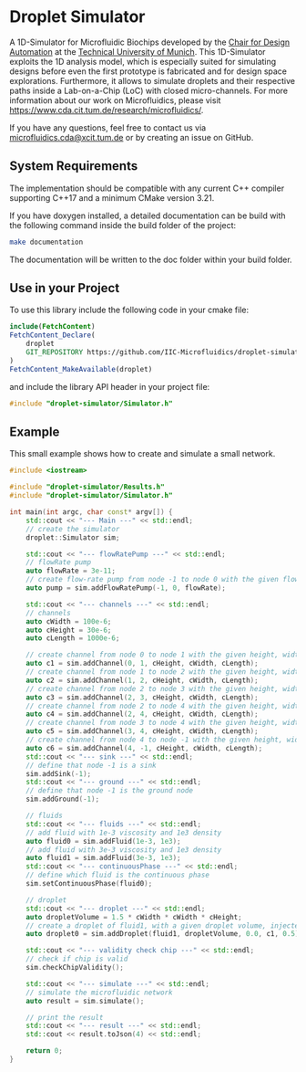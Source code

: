 # Droplet Simulator

A 1D-Simulator for Microfluidic Biochips developed by the [Chair for Design Automation](https://www.cda.cit.tum.de/) at the [Technical University of Munich](https://www.tum.de/). 
This 1D-Simulator exploits the 1D analysis model, which is especially suited for simulating designs before even the first prototype is fabricated and for design space explorations. Furthermore, it allows to simulate droplets and their respective paths inside a Lab-on-a-Chip (LoC) with closed micro-channels. 
For more information about our work on Microfluidics, please visit https://www.cda.cit.tum.de/research/microfluidics/. 

If you have any questions, feel free to contact us via microfluidics.cda@xcit.tum.de or by creating an issue on GitHub. 

## System Requirements
The implementation should be compatible with any current C++ compiler supporting C++17 and a minimum CMake version 3.21. 

If you have doxygen installed, a detailed documentation can be build with the following command inside the build folder of the project: 
```bash 
make documentation
```

The documentation will be written to the doc folder within your build folder.

## Use in your Project
To use this library include the following code in your cmake file: 
```cmake
include(FetchContent)
FetchContent_Declare(
    droplet
    GIT_REPOSITORY https://github.com/IIC-Microfluidics/droplet-simulator.git
)
FetchContent_MakeAvailable(droplet)
```
and include the library API header in your project file:
```cpp
#include "droplet-simulator/Simulator.h"
```

## Example
This small example shows how to create and simulate a small network. 
```c++
#include <iostream>

#include "droplet-simulator/Results.h"
#include "droplet-simulator/Simulator.h"

int main(int argc, char const* argv[]) {
    std::cout << "--- Main ---" << std::endl;
    // create the simulator
    droplet::Simulator sim;

    std::cout << "--- flowRatePump ---" << std::endl;
    // flowRate pump
    auto flowRate = 3e-11;
    // create flow-rate pump from node -1 to node 0 with the given flow-rate
    auto pump = sim.addFlowRatePump(-1, 0, flowRate);

    std::cout << "--- channels ---" << std::endl;
    // channels
    auto cWidth = 100e-6;
    auto cHeight = 30e-6;
    auto cLength = 1000e-6;

    // create channel from node 0 to node 1 with the given height, width, length
    auto c1 = sim.addChannel(0, 1, cHeight, cWidth, cLength);
    // create channel from node 1 to node 2 with the given height, width, length
    auto c2 = sim.addChannel(1, 2, cHeight, cWidth, cLength);
    // create channel from node 2 to node 3 with the given height, width, length
    auto c3 = sim.addChannel(2, 3, cHeight, cWidth, cLength);
    // create channel from node 2 to node 4 with the given height, width, length
    auto c4 = sim.addChannel(2, 4, cHeight, cWidth, cLength);
    // create channel from node 3 to node 4 with the given height, width, length
    auto c5 = sim.addChannel(3, 4, cHeight, cWidth, cLength);
    // create channel from node 4 to node -1 with the given height, width, length
    auto c6 = sim.addChannel(4, -1, cHeight, cWidth, cLength);
    std::cout << "--- sink ---" << std::endl;
    // define that node -1 is a sink
    sim.addSink(-1);
    std::cout << "--- ground ---" << std::endl;
    // define that node -1 is the ground node
    sim.addGround(-1);

    // fluids
    std::cout << "--- fluids ---" << std::endl;
    // add fluid with 1e-3 viscosity and 1e3 density
    auto fluid0 = sim.addFluid(1e-3, 1e3);
    // add fluid with 3e-3 viscosity and 1e3 density
    auto fluid1 = sim.addFluid(3e-3, 1e3);
    std::cout << "--- continuousPhase ---" << std::endl;
    // define which fluid is the continuous phase
    sim.setContinuousPhase(fluid0);

    // droplet
    std::cout << "--- droplet ---" << std::endl;
    auto dropletVolume = 1.5 * cWidth * cWidth * cHeight;
    // create a droplet of fluid1, with a given droplet volume, injected at injectionTime 0.0 in channel with the channelId c1 at relative injection position 0.5
    auto droplet0 = sim.addDroplet(fluid1, dropletVolume, 0.0, c1, 0.5);

    std::cout << "--- validity check chip ---" << std::endl;
    // check if chip is valid
    sim.checkChipValidity();

    std::cout << "--- simulate ---" << std::endl;
    // simulate the microfluidic network
    auto result = sim.simulate();

    // print the result
    std::cout << "--- result ---" << std::endl;
    std::cout << result.toJson(4) << std::endl;

    return 0;
}
````